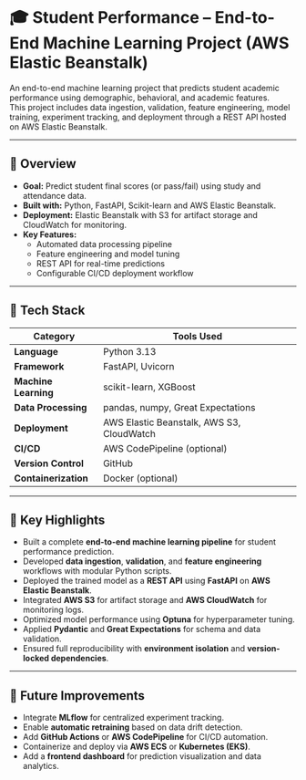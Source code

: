 # 🎓 Student Performance – End-to-End Machine Learning Project (AWS Elastic Beanstalk)

An end-to-end machine learning project that predicts student academic performance using demographic, behavioral, and academic features.  
This project includes data ingestion, validation, feature engineering, model training, experiment tracking, and deployment through a REST API hosted on AWS Elastic Beanstalk.

---

## 🚀 Overview

- **Goal:** Predict student final scores (or pass/fail) using study and attendance data.  
- **Built with:** Python, FastAPI, Scikit-learn and AWS Elastic Beanstalk.  
- **Deployment:** Elastic Beanstalk with S3 for artifact storage and CloudWatch for monitoring.  
- **Key Features:**
  - Automated data processing pipeline  
  - Feature engineering and model tuning  
  - REST API for real-time predictions  
  - Configurable CI/CD deployment workflow  

---

## 🧰 Tech Stack

| Category | Tools Used |
|-----------|-------------|
| **Language** | Python 3.13 |
| **Framework** | FastAPI, Uvicorn |
| **Machine Learning** | scikit-learn, XGBoost |
| **Data Processing** | pandas, numpy, Great Expectations |
| **Deployment** | AWS Elastic Beanstalk, AWS S3, CloudWatch |
| **CI/CD** | AWS CodePipeline (optional) |
| **Version Control** | GitHub |
| **Containerization** | Docker (optional) |

---

## 🧠 Key Highlights

- Built a complete **end-to-end machine learning pipeline** for student performance prediction.  
- Developed **data ingestion**, **validation**, and **feature engineering** workflows with modular Python scripts.  
- Deployed the trained model as a **REST API** using **FastAPI** on **AWS Elastic Beanstalk**.  
- Integrated **AWS S3** for artifact storage and **AWS CloudWatch** for monitoring logs.  
- Optimized model performance using **Optuna** for hyperparameter tuning.  
- Applied **Pydantic** and **Great Expectations** for schema and data validation.  
- Ensured full reproducibility with **environment isolation** and **version-locked dependencies**.  

---

## 🔮 Future Improvements

- Integrate **MLflow** for centralized experiment tracking.  
- Enable **automatic retraining** based on data drift detection.  
- Add **GitHub Actions** or **AWS CodePipeline** for CI/CD automation.  
- Containerize and deploy via **AWS ECS** or **Kubernetes (EKS)**.  
- Add a **frontend dashboard** for prediction visualization and data analytics.  


